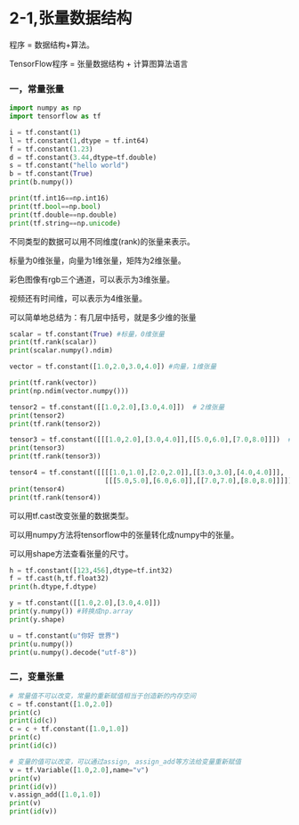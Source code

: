 # 2-1,张量数据结构


程序 = 数据结构+算法。

TensorFlow程序 = 张量数据结构 + 计算图算法语言



### 一，常量张量

```python
import numpy as np
import tensorflow as tf
```

```python
i = tf.constant(1)
l = tf.constant(1,dtype = tf.int64)
f = tf.constant(1.23)
d = tf.constant(3.44,dtype=tf.double)
s = tf.constant("hello world")
b = tf.constant(True)
print(b.numpy())
```

```python
print(tf.int16==np.int16)
print(tf.bool==np.bool)
print(tf.double==np.double)
print(tf.string==np.unicode)
```

不同类型的数据可以用不同维度(rank)的张量来表示。

标量为0维张量，向量为1维张量，矩阵为2维张量。

彩色图像有rgb三个通道，可以表示为3维张量。

视频还有时间维，可以表示为4维张量。

可以简单地总结为：有几层中括号，就是多少维的张量

```python
scalar = tf.constant(True) #标量，0维张量
print(tf.rank(scalar))
print(scalar.numpy().ndim)
```

```python
vector = tf.constant([1.0,2.0,3.0,4.0]) #向量，1维张量

print(tf.rank(vector))
print(np.ndim(vector.numpy()))
```

```python
tensor2 = tf.constant([[1.0,2.0],[3.0,4.0]])  # 2维张量
print(tensor2)
print(tf.rank(tensor2))
```

```python
tensor3 = tf.constant([[[1.0,2.0],[3.0,4.0]],[[5.0,6.0],[7.0,8.0]]])  # 3维张量
print(tensor3)
print(tf.rank(tensor3))
```

```python
tensor4 = tf.constant([[[[1.0,1.0],[2.0,2.0]],[[3.0,3.0],[4.0,4.0]]],
                        [[[5.0,5.0],[6.0,6.0]],[[7.0,7.0],[8.0,8.0]]]])  # 4维张量
print(tensor4)
print(tf.rank(tensor4))
```

可以用tf.cast改变张量的数据类型。

可以用numpy方法将tensorflow中的张量转化成numpy中的张量。

可以用shape方法查看张量的尺寸。

```python
h = tf.constant([123,456],dtype=tf.int32)
f = tf.cast(h,tf.float32)
print(h.dtype,f.dtype)
```

```python
y = tf.constant([[1.0,2.0],[3.0,4.0]])
print(y.numpy()) #转换成np.array
print(y.shape)
```

```python
u = tf.constant(u"你好 世界")
print(u.numpy())  
print(u.numpy().decode("utf-8"))
```

### 二，变量张量

```python
# 常量值不可以改变，常量的重新赋值相当于创造新的内存空间
c = tf.constant([1.0,2.0])
print(c)
print(id(c))
c = c + tf.constant([1.0,1.0])
print(c)
print(id(c)) 
```

```python
# 变量的值可以改变，可以通过assign, assign_add等方法给变量重新赋值
v = tf.Variable([1.0,2.0],name="v")
print(v)
print(id(v))
v.assign_add([1.0,1.0])
print(v)
print(id(v))
```

```python

```
